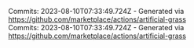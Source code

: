 Commits: 2023-08-10T07:33:49.724Z - Generated via https://github.com/marketplace/actions/artificial-grass
<br>
Commits: 2023-08-10T07:33:49.724Z - Generated via https://github.com/marketplace/actions/artificial-grass
<br>
